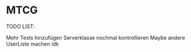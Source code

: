 # MTCG

TODO LIST:

Mehr Tests hinzufügen
Serverklasse nochmal kontrollieren
Maybe andere UserListe machen idk

